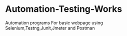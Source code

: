 # Automation-Testing-Works
Automation programs For basic webpage using Selenium,Testng,Junit,Jmeter and Postman
